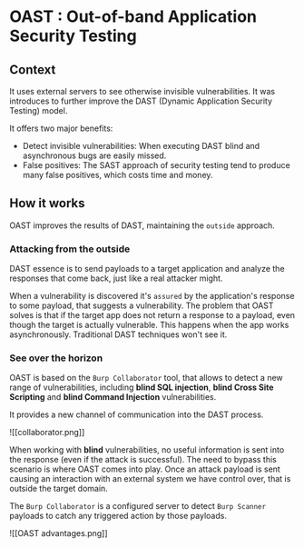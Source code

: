 #  OAST : Out-of-band Application Security Testing

## Context

It uses external servers to see otherwise invisible vulnerabilities. It was introduces to further improve the DAST (Dynamic Application Security Testing) model.

It offers two major benefits:

- Detect invisible vulnerabilities: When executing DAST blind and asynchronous bugs are easily missed.
- False positives: The SAST approach of security testing tend to produce many false positives, which costs time and money.

## How it works

OAST improves the results of DAST, maintaining the `outside` approach.

### Attacking from the outside

DAST essence is to send payloads to a target application and analyze the responses that come back, just like a real attacker might.

When a vulnerability is discovered it's `assured` by the application's response to some payload, that suggests a vulnerability. The problem that OAST solves is that if the target app does not return a response to a payload, even though the target is actually vulnerable. This happens when the app works asynchronously. Traditional DAST techniques won't see it.

### See over the horizon

OAST is based on the `Burp Collaborator` tool, that allows to detect a new range of vulnerabilities, including **blind SQL injection**, **blind Cross Site Scripting** and **blind Command Injection** vulnerabilities.

It provides a new channel of communication into the DAST process.

![[collaborator.png]]

When working with **blind** vulnerabilities, no useful information is sent into the response (even if the attack is successful). The need to bypass this scenario is where OAST comes into play. Once an attack payload is sent causing an interaction with an external system we have control over, that is outside the target domain.

The `Burp Collaborator` is a configured server to detect `Burp Scanner` payloads to catch any triggered action by those payloads.


![[OAST advantages.png]]

